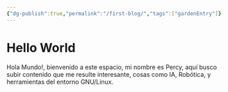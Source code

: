 ```yaml
---
{"dg-publish":true,"permalink":"/first-blog/","tags":["gardenEntry"]}
---
```



# Hello World


Hola Mundo!, bienvenido a este espacio, mi nombre es Percy, aquí busco subir contenido que me resulte interesante, cosas como IA, Robótica, y herramientas del entorno GNU/Linux.
